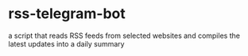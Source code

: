 # rss-telegram-bot
a script that reads RSS feeds from selected websites and compiles the latest updates into a daily summary
